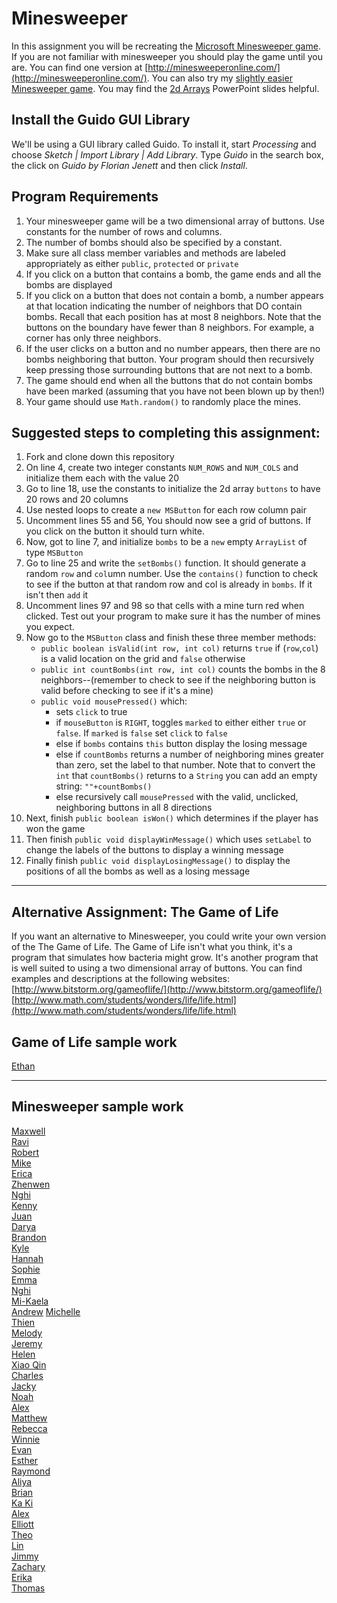 Minesweeper
==================

In this assignment you will be recreating the [Microsoft Minesweeper game](http://en.wikipedia.org/wiki/Minesweeper_(video_game)). If you are not familiar with minesweeper you should play the game until you are. You can find one version at [http://minesweeperonline.com/](http://minesweeperonline.com/). You can also try my [slightly easier Minesweeper game](http://simart.github.io/MinesweeperFinished/). You may find the [2d Arrays](https://drive.google.com/open?id=0Bz2ZkT6qWPYTTU9XSWtPUmNrUnM) PowerPoint slides helpful.

Install the Guido GUI Library
--------------------------------
We'll be using a GUI library called Guido. To install it, start *Processing* and choose *Sketch | Import Library | Add Library*. Type *Guido* in the search box, the click on *Guido by Florian Jenett* and then click *Install*.

Program Requirements
--------------------
1. Your minesweeper game will be a two dimensional array of buttons. Use constants for the number of rows and columns.
2. The number of bombs should also be specified by a constant.
3. Make sure all class member variables and methods are labeled appropriately as either `public`, `protected` or `private`
4. If you click on a button that contains a bomb, the game ends and all the bombs are displayed
5. If you click on a button that does not contain a bomb, a number appears at that location indicating the number of neighbors that DO contain bombs. Recall that each position has at most 8 neighbors. Note that the buttons on the boundary have fewer than 8 neighbors. For example, a corner has only three neighbors.
6. If the user clicks on a button and no number appears, then there are no bombs neighboring that button. Your program should then recursively keep pressing those surrounding buttons that are not next to a bomb.
7. The game should end when all the buttons that do not contain bombs have been marked (assuming that you have not been blown up by then!)
8. Your game should use `Math.random()` to randomly place the mines.


Suggested steps to completing this assignment:
----------------------------------------------
1. Fork and clone down this repository
2. On line 4, create two integer constants `NUM_ROWS` and `NUM_COLS` and initialize them each with the value 20  
2. Go to line 18, use the constants to initialize the 2d array `buttons` to have 20 rows and 20 columns
2. Use nested loops to create a `new MSButton` for each row column pair
2. Uncomment lines 55 and 56, You should now see a grid of buttons. If you click on the button it should turn white.
2. Now, got to line 7, and initialize `bombs` to be a `new` empty `ArrayList` of type `MSButton`  
3. Go to line 25 and write the `setBombs()` function. It should generate a random `row` and `col`umn number. Use the `contains()` function to check to see if the button at that random row and col is already in `bombs`. If it isn't then `add` it
3. Uncomment lines 97 and 98 so that cells with a mine turn red when clicked. Test out your program to make sure it has the number of mines you expect.
3. Now go to the `MSButton` class and finish these three member methods:  
	* `public boolean isValid(int row, int col)` returns `true` if (`row`,`col`) is a valid location on the grid and `false` otherwise
	* `public int countBombs(int row, int col)` counts the bombs in the 8 neighbors--(remember to check to see if the neighboring button is valid before checking to see if it's a mine)
	* `public void mousePressed()` which:
		* sets `click` to true
		* if `mouseButton` is `RIGHT`, toggles `marked` to either either `true` or `false`. If `marked` is `false` set `click` to `false`
		* else if `bombs` contains `this` button display the losing message
		* else if `countBombs` returns a number of neighboring mines greater than zero, set the label to that number. Note that to convert the `int` that `countBombs()` returns to a `String` you can add an empty string: `""+countBombs()`
		* else recursively call `mousePressed` with the valid, unclicked, neighboring buttons in all 8 directions 
4. Next, finish `public boolean isWon()` which determines if the player has won the game
5. Then finish `public void displayWinMessage()` which uses `setLabel` to change the labels of the buttons to display a winning message
6. Finally finish `public void displayLosingMessage()` to display the positions of all the bombs as well as a losing message



***
Alternative Assignment: The Game of Life
----------------------------------------
If you want an alternative to Minesweeper, you could write your own version of the The Game of Life. The Game of Life isn't what you think, it's a program that simulates how bacteria might grow. It's another program that is well suited to using a two dimensional array of buttons. You can find examples and descriptions at the following websites:
[http://www.bitstorm.org/gameoflife/](http://www.bitstorm.org/gameoflife/)   
[http://www.math.com/students/wonders/life/life.html](http://www.math.com/students/wonders/life/life.html)  

Game of Life sample work
------------------------
[Ethan](http://emdarcher.github.io/processing_GameOfLife_simulation/)   

***
Minesweeper sample work
-----------------------
[Maxwell](https://selflessnarcissist.github.io/Minesweeper/)   
[Ravi](https://ravik0.github.io/Minesweeper/)   
[Robert](https://rshi159.github.io/Minesweeper/)   
[Mike](https://mimonokandilos.github.io/Minesweeper/)   
[Erica](https://ericamalia.github.io/Minesweeper/)   
[Zhenwen](https://1337elitehacker.github.io/Minesweeper/)   
[Nghi](https://nagirokudo.github.io/Minesweeper/)   
[Kenny](https://kennyyu168.github.io/Minesweeper/)   
[Juan](https://juan-hernandez7.github.io/Minesweeper/)   
[Darya](https://darya-ver.github.io/Minesweeper/)   
[Brandon](https://zawszefl.github.io/Minesweeper/)   
[Kyle](https://yachtmasterkyle.github.io/Minesweeper/)   
[Hannah](https://hadecastro.github.io/Minesweeper/)   
[Sophie](https://sohuang.github.io/Minesweeper/)   
[Emma](https://emmackenzie.github.io/Minesweeper/)   
[Nghi](https://nagirokudo.github.io/Minesweeper/)   
[Mi-Kaela](https://mikamarciales.github.io/Minesweeper/)   
[Andrew](https://ansue1234.github.io/Minesweeper/) 
[Michelle](https://miphung.github.io/Minesweeper/)   
[Thien](http://thtran1.github.io/Minesweeper/)  
[Melody](http://itsmelodious.github.io/Minesweeper/)  
[Jeremy](http://gitrektapcs.github.io/Minesweeper/)  
[Helen](http://hezhang2.github.io/Minesweeper/)  
[Xiao Qin](http://qingyuu.github.io/Minesweeper/)  
[Charles](http://chadvincula.github.io/Minesweeper/)  
[Jacky](http://jackyrobot.github.io/Minesweeper/)  
[Noah](http://noahzpepper.github.io/Minesweeper/)  
[Alex](http://alexlo1.github.io/Minesweeper/)  
[Matthew](http://yeahmatts.github.io/Minesweeper/)  
[Rebecca](http://rebeckur.github.io/Minesweeper/)  
[Winnie](http://winnie3269.github.io/Minesweeper/)  
[Evan](http://evhuang.github.io/Minesweeper/)  
[Esther](http://elam2016.github.io/Minesweeper/)  
[Raymond](http://elam2016.github.io/Minesweeper/)  
[Aliya](http://aliyachambless.github.io/Minesweeper/)  
[Brian](http://brianlam37.github.io/Minesweeper/)  
[Ka Ki](http://alzhu1.github.io/Minesweeper/)  
[Alex](http://alzhu1.github.io/Minesweeper/)  
[Elliott](http://elliottdebruin.github.io/Minesweeper/)  
[Theo](http://awesomestickman.github.io/Minesweeper/)  
[Lin](http://lin00.github.io/Minesweeper/)  
[Jimmy](http://furiouspenguins.github.io/Minesweeper/)  
[Zachary](http://zachooz.github.io/Minesweeper/)  
[Erika](http://bekutaa.github.io/Minesweeper/)   
[Thomas](http://tomikam.github.io/Minesweeper/)   
 
